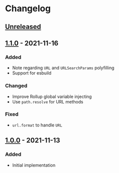 # Changelog

## [Unreleased][]

## [1.1.0][] - 2021-11-16

### Added

-   Note regarding `URL` and `URLSearchParams` polyfilling
-   Support for esbuild

### Changed

-   Improve Rollup global variable injecting
-   Use `path.resolve` for URL methods

### Fixed

-   `url.format` to handle `URL`

## [1.0.0][] - 2021-11-13

### Added

-   Initial implementation

[unreleased]: https://github.com/niksy/node-stdlib-browser/compare/v1.0.0...HEAD
[1.0.0]: https://github.com/niksy/node-stdlib-browser/tree/v1.0.0
[unreleased]: https://github.com/niksy/node-stdlib-browser/compare/v1.1.0...HEAD
[1.1.0]: https://github.com/niksy/node-stdlib-browser/tree/v1.1.0
